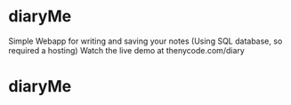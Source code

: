 # diaryMe
Simple Webapp for writing and saving your notes (Using SQL database, so required a hosting)
Watch the live demo at thenycode.com/diary 

<h1>diaryMe</h1>
